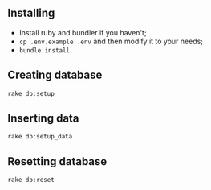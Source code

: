 ## Installing
- Install ruby and bundler if you haven't;
- `cp .env.example .env` and then modify it to your needs;
- `bundle install`.

## Creating database
`rake db:setup`

## Inserting data
`rake db:setup_data`

## Resetting database
`rake db:reset`
